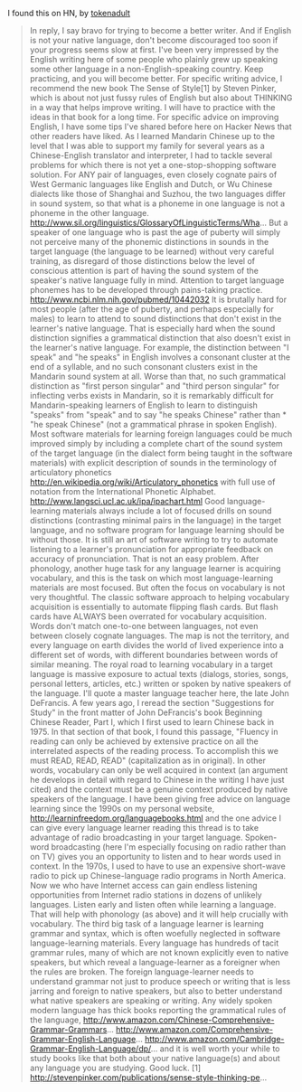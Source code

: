 I found this on HN, by [tokenadult](https://news.ycombinator.com/user?id=tokenadult)

> In reply, I say bravo for trying to become a better writer. And if English is not your native language, don't become discouraged too soon if your progress seems slow at first. I've been very impressed by the English writing here of some people who plainly grew up speaking some other language in a non-English-speaking country. Keep practicing, and you will become better.
For specific writing advice, I recommend the new book The Sense of Style[1] by Steven Pinker, which is about not just fussy rules of English but also about THINKING in a way that helps improve writing. I will have to practice with the ideas in that book for a long time.
For specific advice on improving English, I have some tips I've shared before here on Hacker News that other readers have liked. As I learned Mandarin Chinese up to the level that I was able to support my family for several years as a Chinese-English translator and interpreter, I had to tackle several problems for which there is not yet a one-stop-shopping software solution. For ANY pair of languages, even closely cognate pairs of West Germanic languages like English and Dutch, or Wu Chinese dialects like those of Shanghai and Suzhou, the two languages differ in sound system, so that what is a phoneme in one language is not a phoneme in the other language.
http://www.sil.org/linguistics/GlossaryOfLinguisticTerms/Wha...
But a speaker of one language who is past the age of puberty will simply not perceive many of the phonemic distinctions in sounds in the target language (the language to be learned) without very careful training, as disregard of those distinctions below the level of conscious attention is part of having the sound system of the speaker's native language fully in mind. Attention to target language phonemes has to be developed through pains-taking practice.
http://www.ncbi.nlm.nih.gov/pubmed/10442032
It is brutally hard for most people (after the age of puberty, and perhaps especially for males) to learn to attend to sound distinctions that don't exist in the learner's native language. That is especially hard when the sound distinction signifies a grammatical distinction that also doesn't exist in the learner's native language. For example, the distinction between "I speak" and "he speaks" in English involves a consonant cluster at the end of a syllable, and no such consonant clusters exist in the Mandarin sound system at all. Worse than that, no such grammatical distinction as "first person singular" and "third person singular" for inflecting verbs exists in Mandarin, so it is remarkably difficult for Mandarin-speaking learners of English to learn to distinguish "speaks" from "speak" and to say "he speaks Chinese" rather than * "he speak Chinese" (not a grammatical phrase in spoken English).
Most software materials for learning foreign languages could be much improved simply by including a complete chart of the sound system of the target language (in the dialect form being taught in the software materials) with explicit description of sounds in the terminology of articulatory phonetics
http://en.wikipedia.org/wiki/Articulatory_phonetics
with full use of notation from the International Phonetic Alphabet.
http://www.langsci.ucl.ac.uk/ipa/ipachart.html
Good language-learning materials always include a lot of focused drills on sound distinctions (contrasting minimal pairs in the language) in the target language, and no software program for language learning should be without those. It is still an art of software writing to try to automate listening to a learner's pronunciation for appropriate feedback on accuracy of pronunciation. That is not an easy problem.
After phonology, another huge task for any language learner is acquiring vocabulary, and this is the task on which most language-learning materials are most focused. But often the focus on vocabulary is not very thoughtful.
The classic software approach to helping vocabulary acquisition is essentially to automate flipping flash cards. But flash cards have ALWAYS been overrated for vocabulary acquisition. Words don't match one-to-one between languages, not even between closely cognate languages. The map is not the territory, and every language on earth divides the world of lived experience into a different set of words, with different boundaries between words of similar meaning.
The royal road to learning vocabulary in a target language is massive exposure to actual texts (dialogs, stories, songs, personal letters, articles, etc.) written or spoken by native speakers of the language. I'll quote a master language teacher here, the late John DeFrancis. A few years ago, I reread the section "Suggestions for Study" in the front matter of John DeFrancis's book Beginning Chinese Reader, Part I, which I first used to learn Chinese back in 1975. In that section of that book, I found this passage, "Fluency in reading can only be achieved by extensive practice on all the interrelated aspects of the reading process. To accomplish this we must READ, READ, READ" (capitalization as in original). In other words, vocabulary can only be well acquired in context (an argument he develops in detail with regard to Chinese in the writing I have just cited) and the context must be a genuine context produced by native speakers of the language.
I have been giving free advice on language learning since the 1990s on my personal website,
http://learninfreedom.org/languagebooks.html
and the one advice I can give every language learner reading this thread is to take advantage of radio broadcasting in your target language. Spoken-word broadcasting (here I'm especially focusing on radio rather than on TV) gives you an opportunity to listen and to hear words used in context. In the 1970s, I used to have to use an expensive short-wave radio to pick up Chinese-language radio programs in North America. Now we who have Internet access can gain endless listening opportunities from Internet radio stations in dozens of unlikely languages. Listen early and listen often while learning a language. That will help with phonology (as above) and it will help crucially with vocabulary.
The third big task of a language learner is learning grammar and syntax, which is often woefully neglected in software language-learning materials. Every language has hundreds of tacit grammar rules, many of which are not known explicitly even to native speakers, but which reveal a language-learner as a foreigner when the rules are broken. The foreign language-learner needs to understand grammar not just to produce speech or writing that is less jarring and foreign to native speakers, but also to better understand what native speakers are speaking or writing. Any widely spoken modern language has thick books reporting the grammatical rules of the language,
http://www.amazon.com/Chinese-Comprehensive-Grammar-Grammars...
http://www.amazon.com/Comprehensive-Grammar-English-Language...
http://www.amazon.com/Cambridge-Grammar-English-Language/dp/...
and it is well worth your while to study books like that both about your native language(s) and about any language you are studying. Good luck.
[1] http://stevenpinker.com/publications/sense-style-thinking-pe...
